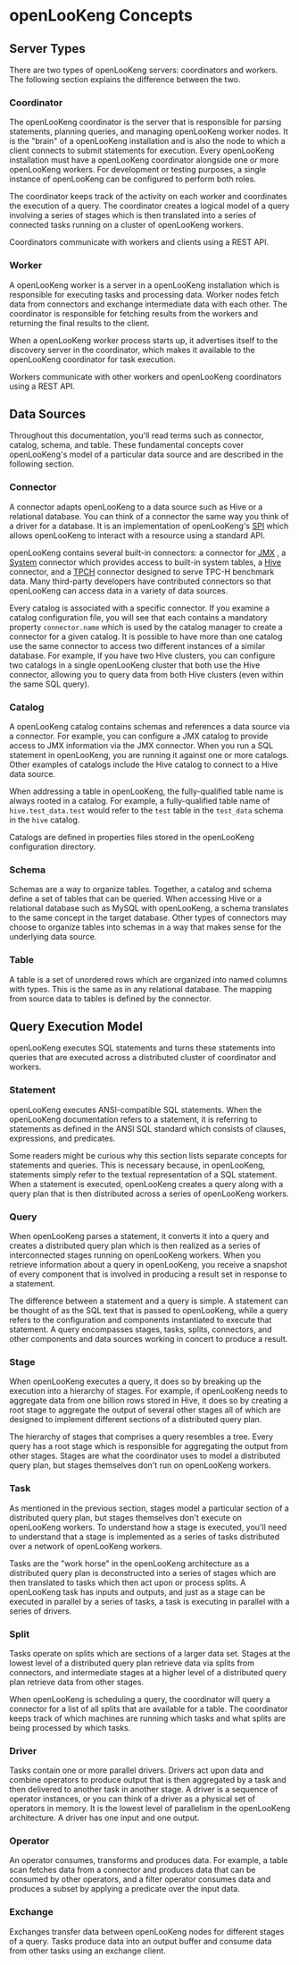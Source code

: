 openLooKeng Concepts
=============

Server Types
------------

There are two types of openLooKeng servers: coordinators and workers. The following section explains the difference between the two.

### Coordinator

The openLooKeng coordinator is the server that is responsible for parsing statements, planning queries, and managing openLooKeng worker nodes. It is the \"brain\" of a openLooKeng installation and is also the node to which a client
connects to submit statements for execution. Every openLooKeng installation must have a openLooKeng coordinator alongside one or more openLooKeng workers. For development or testing purposes, a single instance of openLooKeng can be configured to perform both roles.

The coordinator keeps track of the activity on each worker and coordinates the execution of a query. The coordinator creates a logical model of a query involving a series of stages which is then translated into a series of connected tasks running on a cluster of openLooKeng workers.

Coordinators communicate with workers and clients using a REST API.

### Worker

A openLooKeng worker is a server in a openLooKeng installation which is responsible for executing tasks and processing data. Worker nodes fetch data from connectors and exchange intermediate data with each other. The
coordinator is responsible for fetching results from the workers and returning the final results to the client.

When a openLooKeng worker process starts up, it advertises itself to the discovery server in the coordinator, which makes it available to the openLooKeng coordinator for task execution.

Workers communicate with other workers and openLooKeng coordinators using a REST API.

Data Sources
------------

Throughout this documentation, you\'ll read terms such as connector, catalog, schema, and table. These fundamental concepts cover openLooKeng\'s model of a particular data source and are described in the following section.

### Connector

A connector adapts openLooKeng to a data source such as Hive or a relational database. You can think of a connector the same way you think of a driver for a database. It is an implementation of openLooKeng\'s
[SPI](../en/develop/spi-overview) which allows openLooKeng to interact with a resource using a standard API.

openLooKeng contains several built-in connectors: a connector for [JMX](../en/connector/jmx) , a [System](../en/connector/system) connector which provides access to built-in system tables, a [Hive](../en/connector/hive) connector, and a [TPCH](../en/connector/tpch) connector designed to serve TPC-H benchmark data. Many third-party developers have contributed connectors so that openLooKeng can access data in a variety of data sources.

Every catalog is associated with a specific connector. If you examine a catalog configuration file, you will see that each contains a mandatory property `connector.name` which is used by the catalog manager to create a connector for a given catalog. It is possible to have more than one catalog use the same connector to access two different instances of a similar database. For example, if you have two Hive clusters, you can configure two catalogs in a single openLooKeng cluster that both use the Hive connector, allowing you to query data from both Hive clusters (even within the same SQL query).

### Catalog

A openLooKeng catalog contains schemas and references a data source via a connector. For example, you can configure a JMX catalog to provide access to JMX information via the JMX connector. When you run a SQL
statement in openLooKeng, you are running it against one or more catalogs.
Other examples of catalogs include the Hive catalog to connect to a Hive data source.

When addressing a table in openLooKeng, the fully-qualified table name is always rooted in a catalog. For example, a fully-qualified table name of `hive.test_data.test` would refer to the `test` table in the `test_data` schema in the `hive` catalog.

Catalogs are defined in properties files stored in the openLooKeng configuration directory.

### Schema

Schemas are a way to organize tables. Together, a catalog and schema define a set of tables that can be queried. When accessing Hive or a relational database such as MySQL with openLooKeng, a schema translates to the same concept in the target database. Other types of connectors may choose to organize tables into schemas in a way that makes sense for the underlying data source.

### Table

A table is a set of unordered rows which are organized into named columns with types. This is the same as in any relational database. The mapping from source data to tables is defined by the connector.



Query Execution Model
---------------------

openLooKeng executes SQL statements and turns these statements into queries that are executed across a distributed cluster of coordinator and workers.

### Statement

openLooKeng executes ANSI-compatible SQL statements. When the openLooKeng documentation refers to a statement, it is referring to statements as defined in the ANSI SQL standard which consists of clauses, expressions, and predicates.

Some readers might be curious why this section lists separate concepts for statements and queries. This is necessary because, in openLooKeng, statements simply refer to the textual representation of a SQL statement. When a statement is executed, openLooKeng creates a query along with a query plan that is then distributed across a series of openLooKeng workers.

### Query

When openLooKeng parses a statement, it converts it into a query and creates a distributed query plan which is then realized as a series of interconnected stages running on openLooKeng workers. When you retrieve information about a query in openLooKeng, you receive a snapshot of every component that is involved in producing a result set in response to a statement.

The difference between a statement and a query is simple. A statement can be thought of as the SQL text that is passed to openLooKeng, while a query refers to the configuration and components instantiated to execute that statement. A query encompasses stages, tasks, splits, connectors, and other components and data sources working in concert to produce a result.

### Stage

When openLooKeng executes a query, it does so by breaking up the execution into a hierarchy of stages. For example, if openLooKeng needs to aggregate data from one billion rows stored in Hive, it does so by creating a root stage to aggregate the output of several other stages all of which are designed to implement different sections of a distributed query plan.

The hierarchy of stages that comprises a query resembles a tree. Every query has a root stage which is responsible for aggregating the output from other stages. Stages are what the coordinator uses to model a
distributed query plan, but stages themselves don\'t run on openLooKeng workers.

### Task

As mentioned in the previous section, stages model a particular section of a distributed query plan, but stages themselves don\'t execute on openLooKeng workers. To understand how a stage is executed, you\'ll need to
understand that a stage is implemented as a series of tasks distributed over a network of openLooKeng workers.

Tasks are the \"work horse\" in the openLooKeng architecture as a distributed query plan is deconstructed into a series of stages which are then translated to tasks which then act upon or process splits. A openLooKeng task
has inputs and outputs, and just as a stage can be executed in parallel by a series of tasks, a task is executing in parallel with a series of drivers.

### Split

Tasks operate on splits which are sections of a larger data set. Stages at the lowest level of a distributed query plan retrieve data via splits from connectors, and intermediate stages at a higher level of a distributed query plan retrieve data from other stages.

When openLooKeng is scheduling a query, the coordinator will query a connector for a list of all splits that are available for a table. The coordinator keeps track of which machines are running which tasks and what splits are being processed by which tasks.

### Driver

Tasks contain one or more parallel drivers. Drivers act upon data and combine operators to produce output that is then aggregated by a task and then delivered to another task in another stage. A driver is a sequence of operator instances, or you can think of a driver as a physical set of operators in memory. It is the lowest level of parallelism in the openLooKeng architecture. A driver has one input and one output.

### Operator

An operator consumes, transforms and produces data. For example, a table scan fetches data from a connector and produces data that can be consumed by other operators, and a filter operator consumes data and produces a subset by applying a predicate over the input data.

### Exchange

Exchanges transfer data between openLooKeng nodes for different stages of a query. Tasks produce data into an output buffer and consume data from other tasks using an exchange client.
